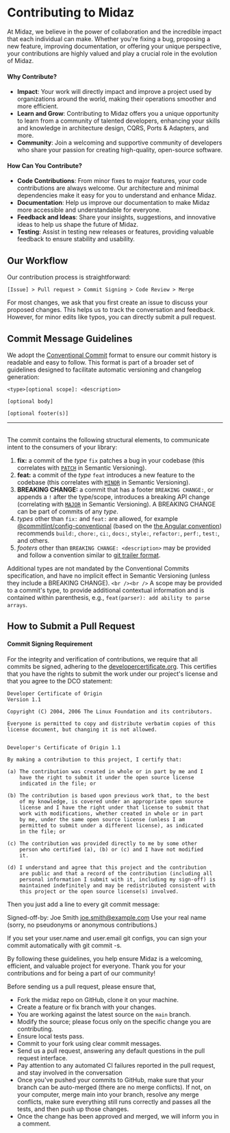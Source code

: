 # Contributing to Midaz

At Midaz, we believe in the power of collaboration and the incredible impact that each individual can make. Whether you're fixing a bug, proposing a new feature, improving documentation, or offering your unique perspective, your contributions are highly valued and play a crucial role in the evolution of Midaz.

#### Why Contribute?

* **Impact**: Your work will directly impact and improve a project used by organizations around the world, making their operations smoother and more efficient.
* **Learn and Grow**: Contributing to Midaz offers you a unique opportunity to learn from a community of talented developers, enhancing your skills and knowledge in architecture design, CQRS, Ports & Adapters, and more.
* **Community**: Join a welcoming and supportive community of developers who share your passion for creating high-quality, open-source software.

#### How Can You Contribute?

* **Code Contributions**: From minor fixes to major features, your code contributions are always welcome. Our architecture and minimal dependencies make it easy for you to understand and enhance Midaz.
* **Documentation**: Help us improve our documentation to make Midaz more accessible and understandable for everyone.
* **Feedback and Ideas**: Share your insights, suggestions, and innovative ideas to help us shape the future of Midaz.
* **Testing**: Assist in testing new releases or features, providing valuable feedback to ensure stability and usability.

## Our Workflow

Our contribution process is straightforward:

```
[Issue] > Pull request > Commit Signing > Code Review > Merge
```

For most changes, we ask that you first create an issue to discuss your proposed changes. This helps us to track the conversation and feedback. However, for minor edits like typos, you can directly submit a pull request.

## Commit Message Guidelines

We adopt the [Conventional Commit](https://www.conventionalcommits.org/en/v1.0.0/) format to ensure our commit history is readable and easy to follow. This format is part of a broader set of guidelines designed to facilitate automatic versioning and changelog generation:

```
<type>[optional scope]: <description>

[optional body]

[optional footer(s)]
```

---

<br />
The commit contains the following structural elements, to communicate intent to the
consumers of your library:

<br />

1. **fix:** a commit of the _type_ `fix` patches a bug in your codebase (this correlates with [`PATCH`](http://semver.org/#summary) in Semantic Versioning).
2. **feat:** a commit of the _type_ `feat` introduces a new feature to the codebase (this correlates with [`MINOR`](http://semver.org/#summary) in Semantic Versioning).
3. **BREAKING CHANGE:** a commit that has a footer `BREAKING CHANGE:`, or appends a `!` after the type/scope, introduces a breaking API change (correlating with [`MAJOR`](http://semver.org/#summary) in Semantic Versioning).
   A BREAKING CHANGE can be part of commits of any _type_.
4. _types_ other than `fix:` and `feat:` are allowed, for example [@commitlint/config-conventional](https://github.com/conventional-changelog/commitlint/tree/master/%40commitlint/config-conventional) (based on the [the Angular convention](https://github.com/angular/angular/blob/22b96b9/CONTRIBUTING.md#-commit-message-guidelines)) recommends `build:`, `chore:`,
   `ci:`, `docs:`, `style:`, `refactor:`, `perf:`, `test:`, and others.
5. _footers_ other than `BREAKING CHANGE: <description>` may be provided and follow a convention similar to
   [git trailer format](https://git-scm.com/docs/git-interpret-trailers).

Additional types are not mandated by the Conventional Commits specification, and have no implicit effect in Semantic Versioning (unless they include a BREAKING CHANGE).
`<br /><br />`
A scope may be provided to a commit's type, to provide additional contextual information and is contained within parenthesis, e.g., `feat(parser): add ability to parse arrays`.

## How to Submit a Pull Request

#### Commit Signing Requirement

For the integrity and verification of contributions, we require that all commits be signed, adhering to the [developercertificate.org](https://developercertificate.org/). This certifies that you have the rights to submit the work under our project's license and that you agree to the DCO statement:

```
Developer Certificate of Origin
Version 1.1

Copyright (C) 2004, 2006 The Linux Foundation and its contributors.

Everyone is permitted to copy and distribute verbatim copies of this
license document, but changing it is not allowed.


Developer's Certificate of Origin 1.1

By making a contribution to this project, I certify that:

(a) The contribution was created in whole or in part by me and I
    have the right to submit it under the open source license
    indicated in the file; or

(b) The contribution is based upon previous work that, to the best
    of my knowledge, is covered under an appropriate open source
    license and I have the right under that license to submit that
    work with modifications, whether created in whole or in part
    by me, under the same open source license (unless I am
    permitted to submit under a different license), as indicated
    in the file; or

(c) The contribution was provided directly to me by some other
    person who certified (a), (b) or (c) and I have not modified
    it.

(d) I understand and agree that this project and the contribution
    are public and that a record of the contribution (including all
    personal information I submit with it, including my sign-off) is
    maintained indefinitely and may be redistributed consistent with
    this project or the open source license(s) involved.
```

Then you just add a line to every git commit message:

Signed-off-by: Joe Smith <joe.smith@example.com>
Use your real name (sorry, no pseudonyms or anonymous contributions.)

If you set your user.name and user.email git configs, you can sign your commit automatically with git commit -s.

By following these guidelines, you help ensure Midaz is a welcoming, efficient, and valuable project for everyone. Thank you for your contributions and for being a part of our community!

Before sending us a pull request, please ensure that,

- Fork the midaz repo on GitHub, clone it on your machine.
- Create a feature or fix branch with your changes.
- You are working against the latest source on the `main` branch.
- Modify the source; please focus only on the specific change you are contributing.
- Ensure local tests pass.
- Commit to your fork using clear commit messages.
- Send us a pull request, answering any default questions in the pull request interface.
- Pay attention to any automated CI failures reported in the pull request, and stay involved in the conversation
- Once you've pushed your commits to GitHub, make sure that your branch can be auto-merged (there are no merge conflicts). If not, on your computer, merge main into your branch, resolve any merge conflicts, make sure everything still runs correctly and passes all the tests, and then push up those changes.
- Once the change has been approved and merged, we will inform you in a comment.